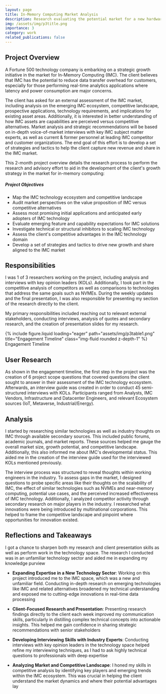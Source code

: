 ```yaml
---
layout: page
title: In-Memory Computing Market Analysis
description: Research evaluating the potential market for a new hardware-based IMC product
img: /assets/img/p3title.png
importance: 3
category: work
related_publications: false
---
```


## Project Overview

A Fortune 500 technology company is embarking on a strategic growth initiative in the market for In-Memory Computing (IMC). The client believes that IMC has the potential to reduce data transfer overhead for customers, especially for those performing real-time analytics applications where latency and power consumption are major concerns.

The client has asked for an external assessment of the IMC market, including analysis on the emerging IMC ecosystem, competitive landscape, prospective applications, technology requirements, and implications for existing asset areas. Additionally, it is interested in better understanding of how IMC assets are capabilities are perceived versus competitive alternatives. Market analysis and strategic recommendations will be based on in-depth voice-of-market interviews with key IMC subject matter experts, as well as current & former personnel at leading IMC competitor and customer organizations. The end goal of this effort is to develop a set of strategies and tactics to help the client capture new revenue and share in the IMC market.

This 2-month project overview details the research process to perform the research and advisory effort to aid in the development of the client's growth strategy in the market for in-memory computing:

##### Project Objectives

-   Map the IMC technology ecosystem and competitive landscape
-   Audit market perspectives on the value proposition of IMC versus competitive alternatives
-   Assess most promising initial applications and anticipated early adopters of IMC technology
-   Evaluate emerging feature and capability expectations for IMC solutions
-   Investigate technical or structural inhibitors to scaling IMC technology
-   Assess the client's competitive advantages in the IMC technology domain
-   Develop a set of strategies and tactics to drive new growth and share aligned to the IMC market

## Responsibilities

I was 1 of 3 researchers working on the project, including analysis and interviews with key opinion leaders (KOLs). Additionally, I took part in the competitive analysis of competitors as well as comparisons to technologies that address the same goals such as NVMEs. During the weekly updates and the final presentation, I was also responsible for presenting my section of the research directly to the client.

My primary responsibilities included reaching out to relevant external stakeholders, conducting interviews, analysis of quotes and secondary research, and the creation of presentation slides for my research.

<div class="row">
    <div class="col-sm mt-3 mt-md-0">
        {% include figure.liquid loading="eager" path="assets/img/p3table1.png" title="Engagement Timeline" class="img-fluid rounded z-depth-1" %}
    </div>
</div>
<div class="caption">
    Engagement Timeline
</div>

## User Research

As shown in the engagement timeline, the first step in the project was the creation of 6 project scope questions that covered questions the client sought to answer in their assessment of the IMC technology ecosystem. Afterwards, an interview guide was created in order to conduct 45 semi-structured interviews with KOLs. Participants ranged from Analysts, IMC Vendors, Infrastructure and Datacenter Engineers, and relevant Ecosystem sources (IoT, Metaverse, Industrial/Energy).

## Analysis

I started by researching similar technologies as well as industry thoughts on IMC through available secondary sources. This included public forums, academic journals, and market reports. These sources helped me gauge the overall market size, growth potential, and competitive landscape. Additionally, this also informed me about IMC's developmental status. This aided me in the creation of the interview guide used for the interviewed KOLs mentioned previously.

The interview process was structured to reveal thoughts within working engineers in the industry. To assess gaps in the market, I designed questions to probe specific areas like their thoughts on the scalability of IMC, the effect of similar technologies such as NVMEs and near-memory computing, potential use cases, and the perceived increased effectiveness of IMC technology. Additionally, I analyzed competitor activity through secondary research on major players in the industry. I researched what innovations were being introduced by multinational corporations. This helped to frame the competitive landscape and pinpoint where opportunities for innovation existed.

## Reflections and Takeaways

I got a chance to sharpen both my research and client presentation skills as well as perform work in the technology space. The research I conducted was in an unfamiliar technology sector and aided me in expanding my knowledge purview

-   **Expanding Expertise in a New Technology Sector**: Working on this project introduced me to the IMC space, which was a new and unfamiliar field. Conducting in-depth research on emerging technologies like IMC and related alternatives broadened my technical understanding and exposed me to cutting-edge innovations in real-time data processing

-   **Client-Focused Research and Presentation**: Presenting research findings directly to the client each week improved my communication skills, particularly in distilling complex technical concepts into actionable insights. This helped me gain confidence in sharing strategic recommendations with senior stakeholders

-   **Developing Interviewing Skills with Industry Experts**: Conducting interviews with key opinion leaders in the technology space helped refine my interviewing techniques, as I had to ask highly technical questions to professionals with deep expertise

-   **Analyzing Market and Competitive Landscape**: I honed my skills in competitive analysis by identifying key players and emerging trends within the IMC ecosystem. This was crucial in helping the client understand the market dynamics and where their potential advantages lay
